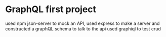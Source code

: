 # GraphQL first project

used npm json-server to mock an API,
used express to make a server and constructed a graphQL schema to talk to the api
used graphiql to test crud 